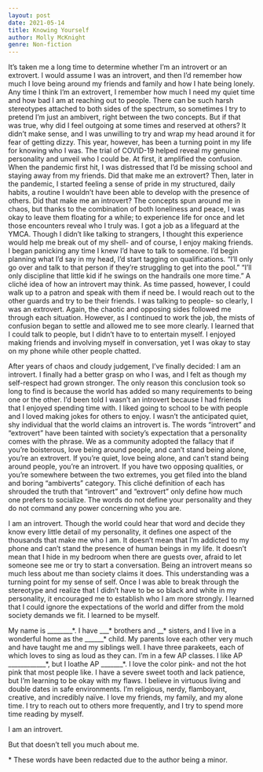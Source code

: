 ```yaml
---
layout: post
date: 2021-05-14
title: Knowing Yourself
author: Molly McKnight 
genre: Non-fiction
---
```



It’s taken me a long time to determine whether I’m an introvert or an extrovert. I would assume I was an introvert, and then I’d remember how much I love being around my friends and family and how I hate being lonely. Any time I think I’m an extrovert, I remember how much I need my quiet time and how bad I am at reaching out to people. There can be such harsh stereotypes attached to both sides of the spectrum, so sometimes I try to pretend I’m just an ambivert, right between the two concepts. But if that was true, why did I feel outgoing at some times and reserved at others? It didn’t make sense, and I was unwilling to try and wrap my head around it for fear of getting dizzy. This year, however, has been a turning point in my life for knowing who I was. The trial of COVID-19 helped reveal my genuine personality and unveil who I could be. At first, it amplified the confusion. When the pandemic first hit, I was distressed that I’d be missing school and staying away from my friends. Did that make me an extrovert? Then, later in the pandemic, I started feeling a sense of pride in my structured, daily habits, a routine I wouldn’t have been able to develop with the presence of others. Did that make me an introvert? The concepts spun around me in chaos, but thanks to the combination of both loneliness and peace, I was okay to leave them floating for a while; to experience life for once and let those encounters reveal who I truly was. I got a job as a lifeguard at the YMCA. Though I didn’t like talking to strangers, I thought this experience would help me break out of my shell- and of course, I enjoy making friends. I began panicking any time I knew I’d have to talk to someone. I’d begin planning what I’d say in my head, I’d start tagging on qualifications. “I’ll only go over and talk to that person if they’re struggling to get into the pool.” “I’ll only discipline that little kid if he swings on the handrails one more time.” A cliché idea of how an introvert may think. As time passed, however, I could walk up to a patron and speak with them if need be. I would reach out to the other guards and try to be their friends. I was talking to people- so clearly, I was an extrovert. Again, the chaotic and opposing sides followed me through each situation. However, as I continued to work the job, the mists of confusion began to settle and allowed me to see more clearly. I learned that I could talk to people, but I didn’t have to to entertain myself. I enjoyed making friends and involving myself in conversation, yet I was okay to stay on my phone while other people chatted.  



After years of chaos and cloudy judgement, I’ve finally decided: I am an introvert. I finally had a better grasp on who I was, and I felt as though my self-respect had grown stronger. The only reason this conclusion took so long to find is because the world has added so many requirements to being one or the other. I’d been told I wasn’t an introvert because I had friends that I enjoyed spending time with. I liked going to school to be with people and I loved making jokes for others to enjoy. I wasn’t the anticipated quiet, shy individual that the world claims an introvert is. The words “introvert” and “extrovert” have been tainted with society’s expectation that a personality comes with the phrase. We as a community adopted the fallacy that if you’re boisterous, love being around people, and can’t stand being alone, you’re an extrovert. If you’re quiet, love being alone, and can’t stand being around people, you’re an introvert. If you have two opposing qualities, or you’re somewhere between the two extremes, you get filed into the bland and boring “ambiverts” category. This cliché definition of each has shrouded the truth that “introvert” and “extrovert” only define how much one prefers to socialize. The words do not define your personality and they do not command any power concerning who you are.  



I am an introvert. Though the world could hear that word and decide they know every little detail of my personality, it defines one aspect of the thousands that make me who I am. It doesn’t mean that I’m addicted to my phone and can’t stand the presence of human beings in my life. It doesn’t mean that I hide in my bedroom when there are guests over, afraid to let someone see me or try to start a conversation. Being an introvert means so much less about me than society claims it does. This understanding was a turning point for my sense of self. Once I was able to break through the stereotype and realize that I didn’t have to be so black and white in my personality, it encouraged me to establish who I am more strongly. I learned that I could ignore the expectations of the world and differ from the mold society demands we fit. I learned to be myself.  



My name is ________\*. I have ___\* brothers and __\* sisters, and I live in a wonderful home as the ______\* child. My parents love each other very much and have taught me and my siblings well. I have three parakeets, each of which loves to sing as loud as they can. I’m in a few AP classes. I like AP ____________\*, but I loathe AP _______\*. I love the color pink- and not the hot pink that most people like. I have a severe sweet tooth and lack patience, but I’m learning to be okay with my flaws. I believe in virtuous living and double dates in safe environments. I’m religious, nerdy, flamboyant, creative, and incredibly naïve. I love my friends, my family, and my alone time. I try to reach out to others more frequently, and I try to spend more time reading by myself.  



I am an introvert.  



But that doesn’t tell you much about me.  



\* These words have been redacted due to the author being a minor.